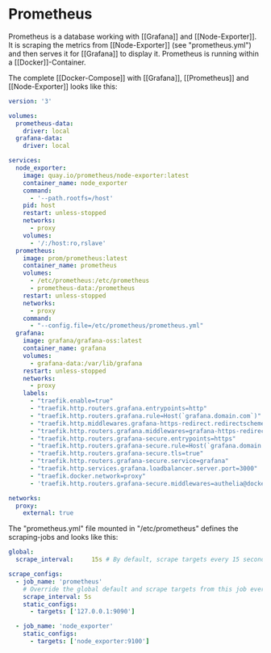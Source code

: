 # Prometheus

Prometheus is a database working with [[Grafana]] and [[Node-Exporter]]. It is scraping the metrics from [[Node-Exporter]] (see "prometheus.yml") and then serves it for [[Grafana]] to display it. Prometheus is running within a [[Docker]]-Container.

The complete [[Docker-Compose]] with [[Grafana]], [[Prometheus]] and [[Node-Exporter]] looks like this: 
```yml
version: '3'

volumes:
  prometheus-data:
    driver: local
  grafana-data:
    driver: local

services:
  node_exporter:
    image: quay.io/prometheus/node-exporter:latest
    container_name: node_exporter
    command:
      - '--path.rootfs=/host'
    pid: host
    restart: unless-stopped
    networks:
      - proxy
    volumes:
      - '/:/host:ro,rslave'
  prometheus:
    image: prom/prometheus:latest
    container_name: prometheus
    volumes:
      - /etc/prometheus:/etc/prometheus
      - prometheus-data:/prometheus
    restart: unless-stopped
    networks:
      - proxy
    command:
      - "--config.file=/etc/prometheus/prometheus.yml"
  grafana:
    image: grafana/grafana-oss:latest
    container_name: grafana
    volumes:
      - grafana-data:/var/lib/grafana
    restart: unless-stopped
    networks:
      - proxy
    labels:
      - "traefik.enable=true"
      - "traefik.http.routers.grafana.entrypoints=http"
      - "traefik.http.routers.grafana.rule=Host(`grafana.domain.com`)"
      - "traefik.http.middlewares.grafana-https-redirect.redirectscheme.scheme=https"
      - "traefik.http.routers.grafana.middlewares=grafana-https-redirect"
      - "traefik.http.routers.grafana-secure.entrypoints=https"
      - "traefik.http.routers.grafana-secure.rule=Host(`grafana.domain.com`)"
      - "traefik.http.routers.grafana-secure.tls=true"
      - "traefik.http.routers.grafana-secure.service=grafana"
      - "traefik.http.services.grafana.loadbalancer.server.port=3000"
      - "traefik.docker.network=proxy"
      - 'traefik.http.routers.grafana-secure.middlewares=authelia@docker'

networks:
  proxy:
    external: true
```

The "prometheus.yml" file mounted in "/etc/prometheus" defines the scraping-jobs and looks like this:
```yml
global:
  scrape_interval:     15s # By default, scrape targets every 15 seconds.

scrape_configs:
  - job_name: 'prometheus'
    # Override the global default and scrape targets from this job every 5 seconds.
    scrape_interval: 5s
    static_configs:
      - targets: ['127.0.0.1:9090']

  - job_name: 'node_exporter'
    static_configs:
      - targets: ['node_exporter:9100']
```